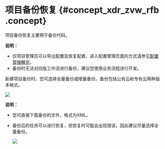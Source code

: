 # 项目备份恢复 {#concept_xdr_zvw_rfb .concept}

项目备份恢复主要用于备份代码。

**说明：** 

-   仅项目管理员可以导出配置及恢复配置，进入配置管理页面的方式请参见[配置管理概览](cn.zh-CN/使用指南/数据开发/配置管理/配置管理概览.md#)。
-   备份时无法对旧版工作流进行备份，建议您使用业务流程进行开发。

新建项目备份时，您可选择全量备份或增量备份。备份包括公有云和专有云两种版本格式。

![](http://static-aliyun-doc.oss-cn-hangzhou.aliyuncs.com/assets/img/41727/155176725321688_zh-CN.png)

**说明：** 

-   您可直接下载备份的文件，格式为XML。
-   备份后的任务可以进行恢复，但恢复时可能会出现错误，因此建议尽量选择全量备份。

    ![](http://static-aliyun-doc.oss-cn-hangzhou.aliyuncs.com/assets/img/41727/155176725321689_zh-CN.png)


